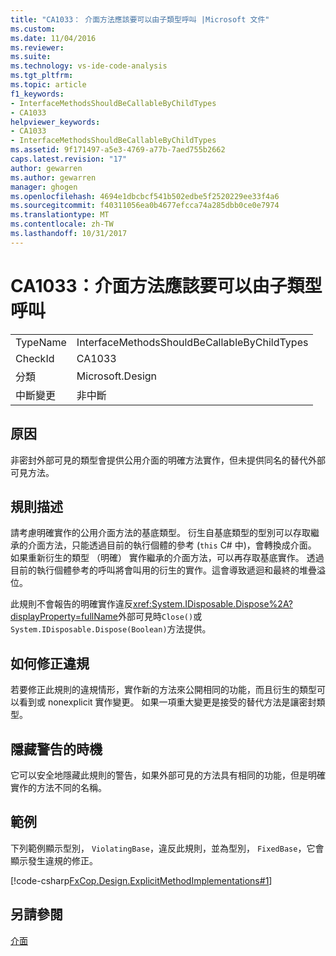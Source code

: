 ```yaml
---
title: "CA1033： 介面方法應該要可以由子類型呼叫 |Microsoft 文件"
ms.custom: 
ms.date: 11/04/2016
ms.reviewer: 
ms.suite: 
ms.technology: vs-ide-code-analysis
ms.tgt_pltfrm: 
ms.topic: article
f1_keywords:
- InterfaceMethodsShouldBeCallableByChildTypes
- CA1033
helpviewer_keywords:
- CA1033
- InterfaceMethodsShouldBeCallableByChildTypes
ms.assetid: 9f171497-a5e3-4769-a77b-7aed755b2662
caps.latest.revision: "17"
author: gewarren
ms.author: gewarren
manager: ghogen
ms.openlocfilehash: 4694e1dbcbcf541b502edbe5f2520229ee33f4a6
ms.sourcegitcommit: f40311056ea0b4677efcca74a285dbb0ce0e7974
ms.translationtype: MT
ms.contentlocale: zh-TW
ms.lasthandoff: 10/31/2017
---
```

# <a name="ca1033-interface-methods-should-be-callable-by-child-types"></a>CA1033：介面方法應該要可以由子類型呼叫
|||  
|-|-|  
|TypeName|InterfaceMethodsShouldBeCallableByChildTypes|  
|CheckId|CA1033|  
|分類|Microsoft.Design|  
|中斷變更|非中斷|  
  
## <a name="cause"></a>原因  
 非密封外部可見的類型會提供公用介面的明確方法實作，但未提供同名的替代外部可見方法。  
  
## <a name="rule-description"></a>規則描述  
 請考慮明確實作的公用介面方法的基底類型。 衍生自基底類型的型別可以存取繼承的介面方法，只能透過目前的執行個體的參考 (`this` C# 中)，會轉換成介面。 如果重新衍生的類型 （明確） 實作繼承的介面方法，可以再存取基底實作。 透過目前的執行個體參考的呼叫將會叫用的衍生的實作。這會導致遞迴和最終的堆疊溢位。  
  
 此規則不會報告的明確實作違反<xref:System.IDisposable.Dispose%2A?displayProperty=fullName>外部可見時`Close()`或`System.IDisposable.Dispose(Boolean)`方法提供。  
  
## <a name="how-to-fix-violations"></a>如何修正違規  
 若要修正此規則的違規情形，實作新的方法來公開相同的功能，而且衍生的類型可以看到或 nonexplicit 實作變更。 如果一項重大變更是接受的替代方法是讓密封類型。  
  
## <a name="when-to-suppress-warnings"></a>隱藏警告的時機  
 它可以安全地隱藏此規則的警告，如果外部可見的方法具有相同的功能，但是明確實作的方法不同的名稱。  
  
## <a name="example"></a>範例  
 下列範例顯示型別， `ViolatingBase`，違反此規則，並為型別， `FixedBase`，它會顯示發生違規的修正。  
  
 [!code-csharp[FxCop.Design.ExplicitMethodImplementations#1](../code-quality/codesnippet/CSharp/ca1033-interface-methods-should-be-callable-by-child-types_1.cs)]  
  
## <a name="see-also"></a>另請參閱  
 [介面](/dotnet/csharp/programming-guide/interfaces/index)